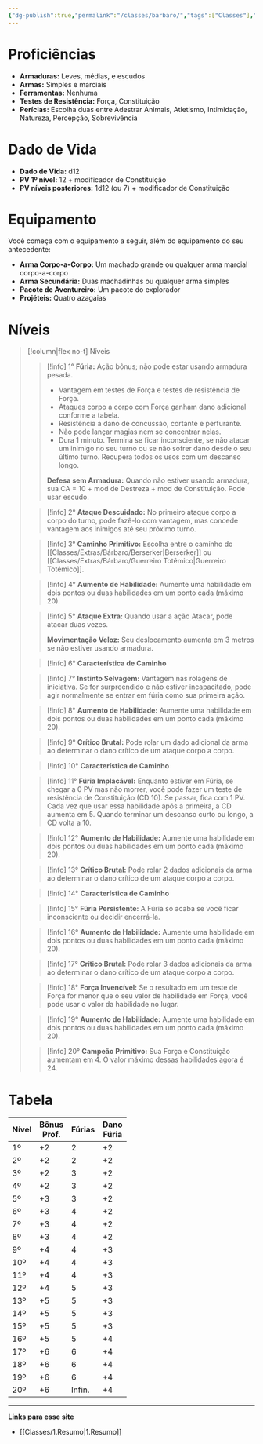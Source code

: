 ```yaml
---
{"dg-publish":true,"permalink":"/classes/barbaro/","tags":["Classes"],"created":"2024-08-17T10:43:51.632-03:00","updated":"2024-08-07T16:16:06.554-03:00"}
---
```



# Proficiências
- **Armaduras:** Leves, médias, e escudos
- **Armas:** Simples e marciais
- **Ferramentas:** Nenhuma
- **Testes de Resistência:** Força, Constituição
- **Perícias:** Escolha duas entre Adestrar Animais, Atletismo, Intimidação, Natureza, Percepção, Sobrevivência

# Dado de Vida
- **Dado de Vida:** d12
- **PV 1º nível:** 12 + modificador de Constituição
- **PV níveis posteriores:** 1d12 (ou 7) + modificador de Constituição

# Equipamento
Você começa com o equipamento a seguir, além do equipamento do seu antecedente:
- **Arma Corpo-a-Corpo:** Um machado grande ou qualquer arma marcial corpo-a-corpo
- **Arma Secundária:** Duas machadinhas ou qualquer arma simples
- **Pacote de Aventureiro:** Um pacote do explorador
- **Projéteis:** Quatro azagaias

# Níveis
>[!column|flex no-t] Níveis
>> [!info] 1°
>> **Fúria:** Ação bônus; não pode estar usando armadura pesada.
>> - Vantagem em testes de Força e testes de resistência de Força.
>> - Ataques corpo a corpo com Força ganham dano adicional conforme a tabela.
>> - Resistência a dano de concussão, cortante e perfurante.
>> - Não pode lançar magias nem se concentrar nelas.
>> - Dura 1 minuto. Termina se ficar inconsciente, se não atacar um inimigo no seu turno ou se não sofrer dano desde o seu último turno. Recupera todos os usos com um descanso longo.
>> 
>> **Defesa sem Armadura:** Quando não estiver usando armadura, sua CA = 10 + mod de Destreza + mod de Constituição. Pode usar escudo.
>
>> [!info] 2°
>> **Ataque Descuidado:** No primeiro ataque corpo a corpo do turno, pode fazê-lo com vantagem, mas concede vantagem aos inimigos até seu próximo turno.
>
>> [!info] 3°
>> **Caminho Primitivo:** Escolha entre o caminho do [[Classes/Extras/Bárbaro/Berserker\|Berserker]] ou [[Classes/Extras/Bárbaro/Guerreiro Totêmico\|Guerreiro Totêmico]].
>
>> [!info] 4°
>> **Aumento de Habilidade:** Aumente uma habilidade em dois pontos ou duas habilidades em um ponto cada (máximo 20).
>
>> [!info] 5°
>> **Ataque Extra:** Quando usar a ação Atacar, pode atacar duas vezes.
>> 
>> **Movimentação Veloz:** Seu deslocamento aumenta em 3 metros se não estiver usando armadura.
>
>> [!info] 6°
>> **Característica de Caminho** 
>
>> [!info] 7°
>> **Instinto Selvagem:** Vantagem nas rolagens de iniciativa. Se for surpreendido e não estiver incapacitado, pode agir normalmente se entrar em fúria como sua primeira ação.
>
>> [!info] 8°
>> **Aumento de Habilidade:** Aumente uma habilidade em dois pontos ou duas habilidades em um ponto cada (máximo 20).
>
>> [!info] 9°
>> **Crítico Brutal:** Pode rolar um dado adicional da arma ao determinar o dano crítico de um ataque corpo a corpo.
>
>> [!info] 10°
>> **Característica de Caminho** 
>
>> [!info] 11°
>> **Fúria Implacável:** Enquanto estiver em Fúria, se chegar a 0 PV mas não morrer, você pode fazer um teste de resistência de Constituição (CD 10). Se passar, fica com 1 PV. Cada vez que usar essa habilidade após a primeira, a CD aumenta em 5. Quando terminar um descanso curto ou longo, a CD volta a 10.
>
>> [!info] 12°
>> **Aumento de Habilidade:** Aumente uma habilidade em dois pontos ou duas habilidades em um ponto cada (máximo 20).
>
>> [!info] 13°
>> **Crítico Brutal:** Pode rolar 2 dados adicionais da arma ao determinar o dano crítico de um ataque corpo a corpo.
>
>> [!info] 14°
>> **Característica de Caminho**
>
>> [!info] 15°
>> **Fúria Persistente:** A Fúria só acaba se você ficar inconsciente ou decidir encerrá-la.
>
>> [!info] 16°
>> **Aumento de Habilidade:** Aumente uma habilidade em dois pontos ou duas habilidades em um ponto cada (máximo 20).
>
>> [!info] 17°
>> **Crítico Brutal:** Pode rolar 3 dados adicionais da arma ao determinar o dano crítico de um ataque corpo a corpo.
>
>> [!info] 18°
>> **Força Invencível:** Se o resultado em um teste de Força for menor que o seu valor de habilidade em Força, você pode usar o valor da habilidade no lugar.
>
>> [!info] 19°
>> **Aumento de Habilidade:** Aumente uma habilidade em dois pontos ou duas habilidades em um ponto cada (máximo 20).
>
>> [!info] 20°
>> **Campeão Primitivo:** Sua Força e Constituição aumentam em 4. O valor máximo dessas habilidades agora é 24.

# Tabela

| Nível | Bônus<br>Prof. | Fúrias | Dano<br>Fúria |
|---|---|---|---|
| 1º | +2 | 2 | +2 |
| 2º | +2 | 2 | +2 |
| 3º | +2 | 3 | +2 |
| 4º | +2 | 3 | +2 |
| 5º | +3 | 3 | +2 |
| 6º | +3 | 4 | +2 |
| 7º | +3 | 4 | +2 |
| 8º | +3 | 4 | +2 |
| 9º | +4 | 4 | +3 |
| 10º | +4 | 4 | +3 |
| 11º | +4 | 4 | +3 |
| 12º | +4 | 5 | +3 |
| 13º | +5 | 5 | +3 |
| 14º | +5 | 5 | +3 |
| 15º | +5 | 5 | +3 |
| 16º | +5 | 5 | +4 |
| 17º | +6 | 6 | +4 |
| 18º | +6 | 6 | +4 |
| 19º | +6 | 6 | +4 |
| 20º | +6 | Infin. | +4 |

___
**Links para esse site**
- [[Classes/1.Resumo\|1.Resumo]]